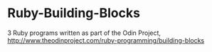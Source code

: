 Ruby-Building-Blocks
====================

3 Ruby programs written as part of the Odin Project, http://www.theodinproject.com/ruby-programming/building-blocks
